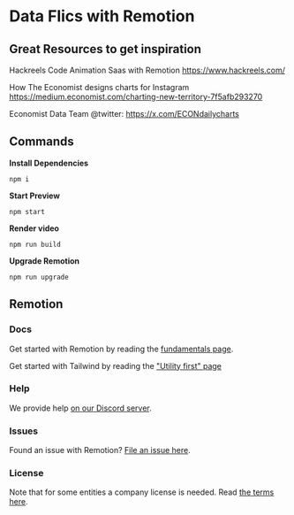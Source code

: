 # Data Flics with Remotion

## Great Resources to get inspiration

Hackreels Code Animation Saas with Remotion
https://www.hackreels.com/

How The Economist designs charts for Instagram
https://medium.economist.com/charting-new-territory-7f5afb293270

Economist Data Team @twitter:
https://x.com/ECONdailycharts

## Commands

**Install Dependencies**

```console
npm i
```

**Start Preview**

```console
npm start
```

**Render video**

```console
npm run build
```

**Upgrade Remotion**

```console
npm run upgrade
```

## Remotion

### Docs

Get started with Remotion by reading the [fundamentals page](https://www.remotion.dev/docs/the-fundamentals).

Get started with Tailwind by reading the ["Utility first" page](https://tailwindcss.com/docs/utility-first)

### Help

We provide help [on our Discord server](https://remotion.dev/discord).

### Issues

Found an issue with Remotion? [File an issue here](https://github.com/remotion-dev/remotion/issues/new).

### License

Note that for some entities a company license is needed. Read [the terms here](https://github.com/remotion-dev/remotion/blob/main/LICENSE.md).
